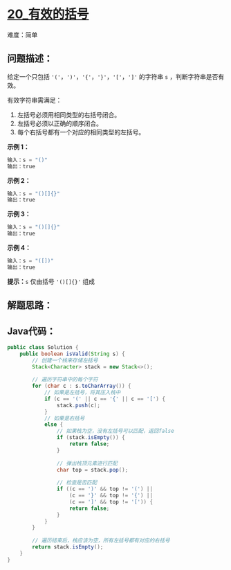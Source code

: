 # [20_有效的括号](https://leetcode.cn/problems/valid-parentheses/)

难度：简单

## 问题描述：

给定一个只包括 `'('`，`')'`，`'{'`，`'}'`，`'['`，`']'` 的字符串 `s` ，判断字符串是否有效。

有效字符串需满足：

1. 左括号必须用相同类型的右括号闭合。
2. 左括号必须以正确的顺序闭合。
3. 每个右括号都有一个对应的相同类型的左括号。

**示例 1：**

```java
输入：s = "()"
输出：true
```

**示例 2：**

```java
输入：s = "()[]{}"
输出：true
```

**示例 3：**

```java
输入：s = "()[]{}"
输出：true
```

**示例 4：**

```java
输入：s = "([])"
输出：true
```

**提示：**`s` 仅由括号 `'()[]{}'` 组成

## 解题思路：



## Java代码：

```java
public class Solution {
    public boolean isValid(String s) {
        // 创建一个栈来存储左括号
        Stack<Character> stack = new Stack<>();
        
        // 遍历字符串中的每个字符
        for (char c : s.toCharArray()) {
            // 如果是左括号，将其压入栈中
            if (c == '(' || c == '{' || c == '[') {
                stack.push(c);
            } 
            // 如果是右括号
            else {
                // 如果栈为空，没有左括号可以匹配，返回false
                if (stack.isEmpty()) {
                    return false;
                }
                
                // 弹出栈顶元素进行匹配
                char top = stack.pop();
                
                // 检查是否匹配
                if ((c == ')' && top != '(') || 
                    (c == '}' && top != '{') || 
                    (c == ']' && top != '[')) {
                    return false;
                }
            }
        }
        
        // 遍历结束后，栈应该为空，所有左括号都有对应的右括号
        return stack.isEmpty();
    }
}
```

